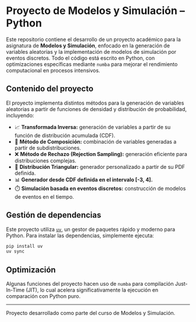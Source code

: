 
# Proyecto de Modelos y Simulación – Python

Este repositorio contiene el desarrollo de un proyecto académico para la asignatura de **Modelos y Simulación**, enfocado en la generación de variables aleatorias y la implementación de modelos de simulación por eventos discretos. Todo el código está escrito en Python, con optimizaciones específicas mediante `numba` para mejorar el rendimiento computacional en procesos intensivos.

## Contenido del proyecto

El proyecto implementa distintos métodos para la generación de variables aleatorias a partir de funciones de densidad y distribución de probabilidad, incluyendo:

- 📈 **Transformada Inversa:** generación de variables a partir de su función de distribución acumulada (CDF).
- 🧩 **Método de Composición:** combinación de variables generadas a partir de subdistribuciones.
- ❌ **Método de Rechazo (Rejection Sampling):** generación eficiente para distribuciones complejas.
- 🔺 **Distribución Triangular:** generador personalizado a partir de su PDF definida.
- 📊 **Generador desde CDF definida en el intervalo [-3, 4].**
- ⏱️ **Simulación basada en eventos discretos:** construcción de modelos de eventos en el tiempo.

## Gestión de dependencias

Este proyecto utiliza [`uv`](https://github.com/astral-sh/uv), un gestor de paquetes rápido y moderno para Python. Para instalar las dependencias, simplemente ejecuta:

```bash
pip install uv
uv sync
````

## Optimización

Algunas funciones del proyecto hacen uso de `numba` para compilación Just-In-Time (JIT), lo cual acelera significativamente la ejecución en comparación con Python puro.

---

Proyecto desarrollado como parte del curso de Modelos y Simulación.

